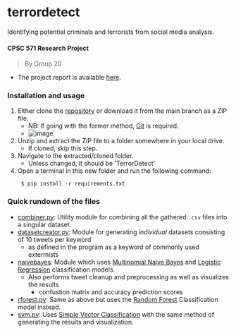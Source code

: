 # terrordetect
Identifying potential criminals and terrorists from social  media analysis.

#### CPSC 571 Research Project
> By Group 20
-  The project report is available [here](https://github.com/Bhodrolok/TerrorDetect/blob/main/CPSC571-ProjRep-G20.pdf).

### Installation and usage
1. Either clone the [repository](https://github.com/bhodrolok/TerrorDetect.git) or download it from the main branch as a ZIP file.
    - NB: If going with the former method, [Git](https://www.git-scm.com/downloads) is required.
    - ![image](https://github.com/bhodrolok/TerrorDetect/assets/51386657/294342b0-590f-49d2-95df-af56e472fb7c)
2. Unzip and extract the ZIP file to a folder somewhere in your local drive.
    - If cloned, skip this step.
3. Navigate to the extracted/cloned folder.
    - Unless changed, it should be 'TerrorDetect'
5. Open a terminal in this new folder and run the following command:
   ```console
    $ pip install -r requirements.txt
   ```

### Quick rundown of the files
- [combiner.py](./combiner.py): Utility module for combining all the gathered `.csv` files into a singular dataset. 
- [datasetcreator.py](./datasetcreator.py): Module for generating _individual_ datasets consisting of 10 tweets per keyword
    - as defined in the program as a keyword of commonly used extermists
- [naivebayes](./naivebayes.py): Module which uses [Multinomial Naive Bayes](https://en.wikipedia.org/wiki/Naive_Bayes_classifier#Multinomial_naive_Bayes) and [Logistic Regression](https://en.wikipedia.org/wiki/Logistic_regression) classification models.
    - Also performs tweet cleanup and preprocessing as well as visualizes the results
        - confustion matrix and accuracy prediction scores
- [rforest.py](./rforest.py): Same as above but uses the [Random Forest](https://en.wikipedia.org/wiki/Random_forest) Classification model instead.
- [svm.py](./svm.py): Uses [Simple Vector Classification](https://en.wikipedia.org/wiki/Support_vector_machine) with the same method of generating the results and visualization.
